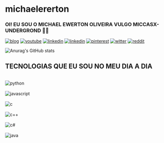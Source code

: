 # michaelererton
### OI! EU SOU O MICHAEL EWERTON OLIVEIRA VULGO  MICCASX-UNDERGROND 🙌🏻


[![blog](https://img.shields.io/badge/Linux-FCC624?style=for-the-badge&logo=linux&logoColor=black)](https://www.linux.org/)
[![youtube](https://img.shields.io/badge/YouTube-FF0000?style=for-the-badge&logo=youtube&logoColor=white)](https://www.youtube.com/channel/UCllXi4KZbx3TATVBSsVeHzA)
[![linkedin](https://img.shields.io/badge/LinkedIn-0077B5?style=for-the-badge&logo=linkedin&logoColor=white)](https://www.linkedin.com/in/michael-e-415aa9222/)
[![linkedin](https://img.shields.io/badge/LinkedIn-0077B5?style=for-the-badge&logo=linkedin&logoColor=white)](https://www.linkedin.com/in/miccasx-underground-a8a390207/)
[![pinterest](https://img.shields.io/badge/Pinterest-%23E60023.svg?&style=for-the-badge&logo=Pinterest&logoColor=white)](https://br.pinterest.com/miccasx/)
[![witter](https://img.shields.io/badge/Twitter-1DA1F2?style=for-the-badge&logo=twitter&logoColor=white)](https://twitter.com/miccasx)
[![reddit](https://img.shields.io/badge/Reddit-FF4500?style=for-the-badge&logo=reddit&logoColor=white)](https://www.reddit.com/user/Miccasx/)


![Anurag's GitHub stats](https://github-readme-stats.vercel.app/api?username=michaelewerton&show_icons=true&bg_color=00000000)


## TECNOLOGIAS QUE EU SOU NO MEU DIA A DIA


<div style='display:  inline_block'><br/>
  <img aling='center'  alt='python' src='https://img.shields.io/badge/Python-3776AB?style=for-the-badge&logo=python&logoColor=white'>
  </div>
<div style='display:  inline_block'><br/>
  <img aling='center'  alt='javascript' src='https://img.shields.io/badge/JavaScript-F7DF1E?style=for-the-badge&logo=javascript&logoColor=black'>
  </div>
<div style='display:  inline_block'><br/>
  <img aling='center'  alt='c' src='https://img.shields.io/badge/C-00599C?style=for-the-badge&logo=c&logoColor=white'>
  </div>
<div style='display:  inline_block'><br/>
  <img aling='center'  alt='c++' src='https://img.shields.io/badge/C%2B%2B-00599C?style=for-the-badge&logo=c%2B%2B&logoColor=white'>
  </div>
<div style='display:  inline_block'><br/>
  <img aling='center'  alt='c#' src='https://img.shields.io/badge/C%23-239120?style=for-the-badge&logo=c-sharp&logoColor=white'>
  </div>
<div style='display:  inline_block'><br/>
  <img aling='center'  alt='java' src='https://img.shields.io/badge/Java-ED8B00?style=for-the-badge&logo=openjdk&logoColor=white'>
  </div>


